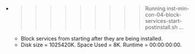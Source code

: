 * >>>>>>>>> Running inst-min-con-04-block-services-start-postinstall.sh ...
  * Block services from starting after they are being installed.
  * Disk size = 1025420K. Space Used = 8K. Runtime = 00:00:00:00.
